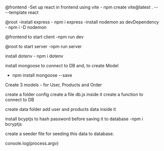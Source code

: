 @frontend
-Set up react in frontend using vite - npm create vite@latest . -- --template react

@root
-install express - npm i express
-install nodemon as devDependency - npm i -D nodemon

@frontend
to start client
-npm run dev

@root
to start server
-npm run server

install dotenv - npm i dotenv

install mongoose to connect to DB and,
to create Model

- npm install mongoose --save

Create 3 models - for User, Products and Order

create a folder config
create a file db.js
inside it create a function to connect to DB

create data folder
add user and products data inside it

install bcyptjs to hash password before saving it to database
-npm i bcryptjs

create a seeder file for seeding this data to database.

<!-- seeder.js -->

console.log(process.argv)
